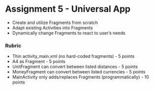 # Assignment 5 - Universal App

* Create and utilize Fragments from scratch
* Adapt existing Activities into Fragments
* Dynamically change Fragments to react to user’s needs

### Rubric

* Thin activity_main.xml (no hard-coded fragments) - 5 points
* A4 as Fragment - 5 points
* UnitFragment can convert between listed distances - 5 points
* MoneyFragment can convert between listed currencies - 5 points
* MainActivity only adds/replaces Fragments (programmatically) - 10 points
